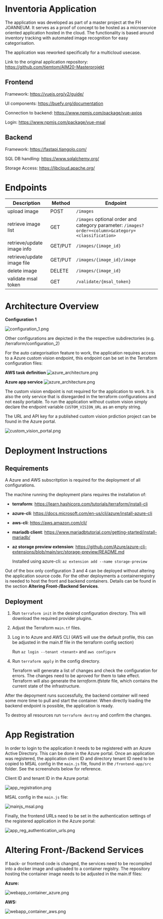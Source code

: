 # Inventoria Application
The application was developed as part of a master project at the FH JOANNEUM. It serves as a proof of concept to be hosted as a microservice oriented application hosted in the cloud. The functionality is based around inventory tracking with automated image recognition for easy categorisation.

The application was reworked specifically for a multicloud usecase. 

Link to the original application repository: https://github.com/tiemtom/AIM20-Masterprojekt

## Frontend 
Framework: https://vuejs.org/v2/guide/

UI components: https://buefy.org/documentation

Connection to backend: https://www.npmjs.com/package/vue-axios

Login: https://www.npmjs.com/package/vue-msal

## Backend
Framework: https://fastapi.tiangolo.com/

SQL DB handling: https://www.sqlalchemy.org/

Storage Access: https://libcloud.apache.org/

# Endpoints
| Description | Method | Endpoint |
|--|--|--|
| upload image | POST | `/images` |
| retrieve image list | GET | `/images` optional order and category parameter: `/images?order=<column>&category=<classification>` |
| retrieve/update image info | GET/PUT | `/images/{image_id}` |
| retrieve/update image file | GET/PUT | `/images/{image_id}/image` |
| delete image | DELETE | `/images/{image_id}` |
| validate msal token | GET | `/validate/{msal_token}` |

# Architecture Overview
**Configuration 1**

![configuration_1.png](assets/configuration_1.png)

Other configurations are depicted in the the respective subdirectories (e.g. /terraform/configuration_2)

For the auto categorisation feature to work, the application requires access to a Azure custom vision endpoint, this endpoint can be set in the Terraform configuration files:

**AWS task definition**
![azure_architecture.png](assets/custom_vision_endpoint_aws.png)

**Azure app service**
![azure_architecture.png](assets/custom_vision_endpoint_azure.png)


The custom vision endpoint is not required for the application to work. It is also the only service that is disregarded in the terraform configurations and not easily portable. To run the application without custom vision simply declare the endpoint variable `CUSTOM_VISION_URL` as an empty string.

The URL and API key for a published custom vision prdiction project can be found in the Azure portal.

![custom_vision_portal.png](assets/custom_vision_portal.png)

# Deployment Instructions

## Requirements
A Azure and AWS subscritption is required for the deployment of all configurations.

The machine running the deployment plans requires the installation of:
* **terraform**: https://learn.hashicorp.com/tutorials/terraform/install-cli 
* **azure-cli**: https://docs.microsoft.com/en-us/cli/azure/install-azure-cli
* **aws-cli**: https://aws.amazon.com/cli/ 
* **mariadb client**: https://www.mariadbtutorial.com/getting-started/install-mariadb/ 
* **az storage preview extension**: https://github.com/Azure/azure-cli-extensions/blob/main/src/storage-preview/README.md 

    Installed using azure-cli: `az extension add --name storage-preview`

Out of the box only configuration 3 and 4 can be deployed without altering the application source code. For the other deployments a containerregistry is needed to host the front and backend containers. Details can be found in the section **Altering Front-/Backend Services**.

## Deployment
1. Run `terraform init` in the desired configuration directory. This will download the required provider plugins.

2. Adjust the Terraform `main.tf` files.

3. Log in to Azure and AWS CLI (AWS will use the default profile, this can be adjusted in the main.tf file in the terraform config section)

    Run `az login --tenant <tenant>` and `aws configure`

4. Run `terraform apply` in the config directory. 
    
    Terraform will generate a list of changes and check the configuration for errors. The changes need to be aproved for them to take effect. Terraform will also generate the *terraform.tfstate* file, which contains the current state of the infrastructure.

After the depoyment runs successfully, the backend container will need some more time to pull and start the container. When directly loading the backend endpoint is possible, the application is ready.

To destroy all resources run `terraform destroy` and confirm the changes.

# App Registration
In order to login to the application it needs to be registered with an Azure Active Directory. This can be done in the Azure portal. Once an application was registered, the application client ID and directory tenant ID need to be copied to MSAL config in the `main.js` file, found in the `/frontend-app/src` folder. See the screenshots below for reference.

Client ID and tenant ID in the Azure portal:

![app_registration.png](assets/app_registration.png)

MSAL config in the `main.js` file:

![mainjs_msal.png](assets/mainjs_msal.png)

Finally, the frontend URLs need to be set in the authentication settings of the registered application in the Azure portal:

![app_reg_authentication_urls.png](assets/app_reg_authentication_urls.png)

# Altering Front-/Backend Services
If back- or frontend code is changed, the services need to be recompiled into a docker image and uploaded to a container registry. The repository hosting the container image needs to be adjusted in the main.tf files:

**Azure:**

![webapp_container_azure.png](assets/webapp_container_azure.png)

**AWS:**

![webapp_container_aws.png](assets/webapp_container_aws.png)

